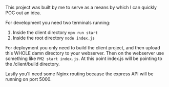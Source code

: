 This project was built by me to serve as a means by which I can quickly POC out an idea.  

For development you need two terminals running:
1. Inside the client directory ```npm run start```
2. Inside the root directory ```node index.js```

For deployment you only need to build the client project, and then upload this WHOLE damn directory to your webserver.
Then on the webserver use something like ```PM2 start index.js```.  At this point index.js will be pointing to the /client/build directory.

Lastly you'll need some Nginx routing because the express API will be running on port 5000.